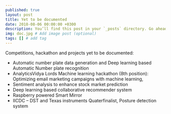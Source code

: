 ```yaml
---
published: true
layout: post
title: Yet to be documented
date: 2018-08-06 00:00:00 +0300
description: You’ll find this post in your `_posts` directory. Go ahead and edit it and re-build the site to see your changes. # Add post description (optional)
img: doc.jpg # Add image post (optional)
tags: [] # add tag
---
```

Competitions, hackathon and projects yet to be documented:

- Automatic number plate data generation and Deep learning based Automatic Number plate recognition 
- AnalyticsVidya Lords Machine learning hackathon (8th position): Optimizing email marketing campaigns with machine learning,
- Sentiment analysis to enhance stock market prediction
- Deep learning based collaborative recommender system
- Raspberry powered Smart Mirror
- IICDC – DST and Texas instruments Quaterfinalist, Posture detection system